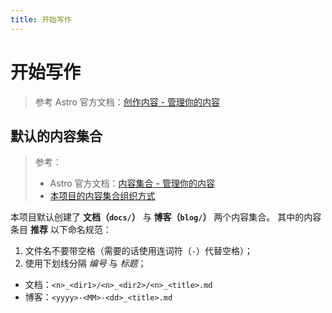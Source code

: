 ```yaml
---
title: 开始写作
---
```


# 开始写作

> 参考 Astro 官方文档：[创作内容 - 管理你的内容](https://docs.astro.build/zh-cn/guides/content/)

## 默认的内容集合

> 参考：
> - Astro 官方文档：[内容集合 - 管理你的内容](https://docs.astro.build/zh-cn/guides/content-collections/)
> - [本项目的内容集合组织方式](https://github.com/Yue-plus/astro-arknights/tree/main/src/content)

本项目默认创建了 **文档（`docs/`）** 与 **博客（`blog/`）** 两个内容集合。
其中的内容条目 **推荐** 以下命名规范：

01. 文件名不要带空格（需要的话使用连词符（`-`）代替空格）；
02. 使用下划线分隔 *编号* 与 *标题*；

- 文档：`<n>_<dir1>/<n>_<dir2>/<n>_<title>.md`
- 博客：`<yyyy>-<MM>-<dd>_<title>.md`
